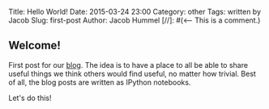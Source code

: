 Title: Hello World!
Date: 2015-03-24 23:00
Category: other
Tags: written by Jacob
Slug: first-post
Author: Jacob Hummel
[//]: #(<-- This is a comment.)

Welcome!
-----------------------
First post for our [blog](http://ottostruve.github.io). The idea is to have a place to all be able to share useful things we think others would find useful, no matter how trivial.  Best of all, the blog posts are written as IPython notebooks.

Let's do this!
